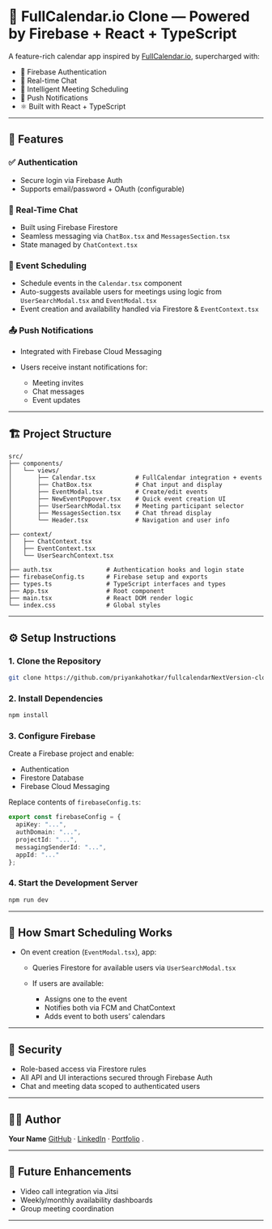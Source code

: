 # 📅 FullCalendar.io Clone — Powered by Firebase + React + TypeScript

A feature-rich calendar app inspired by [FullCalendar.io](https://fullcalendar.io), supercharged with:

* 🔐 Firebase Authentication
* 💬 Real-time Chat
* 📆 Intelligent Meeting Scheduling
* 🔔 Push Notifications
* ⚛️ Built with React + TypeScript

---

## 🧩 Features

### ✅ Authentication

* Secure login via Firebase Auth
* Supports email/password + OAuth (configurable)

### 💬 Real-Time Chat

* Built using Firebase Firestore
* Seamless messaging via `ChatBox.tsx` and `MessagesSection.tsx`
* State managed by `ChatContext.tsx`

### 📆 Event Scheduling

* Schedule events in the `Calendar.tsx` component
* Auto-suggests available users for meetings using logic from `UserSearchModal.tsx` and `EventModal.tsx`
* Event creation and availability handled via Firestore & `EventContext.tsx`

### 📤 Push Notifications

* Integrated with Firebase Cloud Messaging
* Users receive instant notifications for:

  * Meeting invites
  * Chat messages
  * Event updates

---

## 🏗️ Project Structure

```
src/
├── components/
│   └── views/
│       ├── Calendar.tsx           # FullCalendar integration + events
│       ├── ChatBox.tsx            # Chat input and display
│       ├── EventModal.tsx         # Create/edit events
│       ├── NewEventPopover.tsx    # Quick event creation UI
│       ├── UserSearchModal.tsx    # Meeting participant selector
│       ├── MessagesSection.tsx    # Chat thread display
│       └── Header.tsx             # Navigation and user info
│
├── context/
│   ├── ChatContext.tsx
│   ├── EventContext.tsx
│   └── UserSearchContext.tsx
│
├── auth.tsx               # Authentication hooks and login state
├── firebaseConfig.ts      # Firebase setup and exports
├── types.ts               # TypeScript interfaces and types
├── App.tsx                # Root component
├── main.tsx               # React DOM render logic
└── index.css              # Global styles
```

---

## ⚙️ Setup Instructions

### 1. Clone the Repository

```bash
git clone https://github.com/priyankahotkar/fullcalendarNextVersion-clone.git
```

### 2. Install Dependencies

```bash
npm install
```

### 3. Configure Firebase

Create a Firebase project and enable:

* Authentication
* Firestore Database
* Firebase Cloud Messaging

Replace contents of `firebaseConfig.ts`:

```ts
export const firebaseConfig = {
  apiKey: "...",
  authDomain: "...",
  projectId: "...",
  messagingSenderId: "...",
  appId: "..."
};
```

### 4. Start the Development Server

```bash
npm run dev
```

---

## 🧠 How Smart Scheduling Works

* On event creation (`EventModal.tsx`), app:

  * Queries Firestore for available users via `UserSearchModal.tsx`
  * If users are available:

    * Assigns one to the event
    * Notifies both via FCM and ChatContext
    * Adds event to both users’ calendars

---

## 🔐 Security

* Role-based access via Firestore rules
* All API and UI interactions secured through Firebase Auth
* Chat and meeting data scoped to authenticated users

---


## 🧑‍💻 Author

**Your Name**
[GitHub](https://github.com/priyankahotkar) · [LinkedIn](https://linkedin.com/in/priyanka-hotkar-3a667a259) · [Portfolio](https://priyankahotkar.github.io/Portfolio/) .

---

## 🌟 Future Enhancements

* Video call integration via Jitsi
* Weekly/monthly availability dashboards
* Group meeting coordination

---
